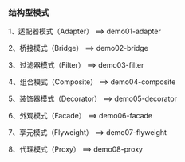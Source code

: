 ### 结构型模式

1、适配器模式（Adapter） ==> demo01-adapter

2、桥接模式（Bridge） ==> demo02-bridge

3、过滤器模式（Filter） ==> demo03-filter

4、组合模式（Composite） ==> demo04-composite

5、装饰器模式（Decorator） ==> demo05-decorator

6、外观模式（Facade） ==> demo06-facade

7、享元模式（Flyweight） ==> demo07-flyweight

8、代理模式（Proxy） ==> demo08-proxy